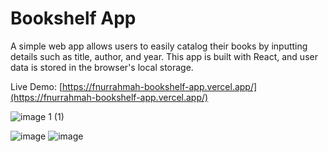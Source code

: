 # Bookshelf App

A simple web app allows users to easily catalog their books by inputting details such as title, author, and year. This app is built with React, and user data is stored in the browser's local storage.

Live Demo: [https://fnurrahmah-bookshelf-app.vercel.app/](https://fnurrahmah-bookshelf-app.vercel.app/)

![image 1 (1)](https://github.com/fnurrahmah125/recreate_bookshelf-app/assets/54012198/2d029154-e560-4194-b095-a686b57d62ac)

![image](https://github.com/fnurrahmah125/personal_project/assets/54012198/52ae10a9-807d-4d99-97d8-c8a3b78c65b2)
![image](https://github.com/fnurrahmah125/personal_project/assets/54012198/11fd4007-c5b8-4450-a5d4-cf0da7bb538a)


